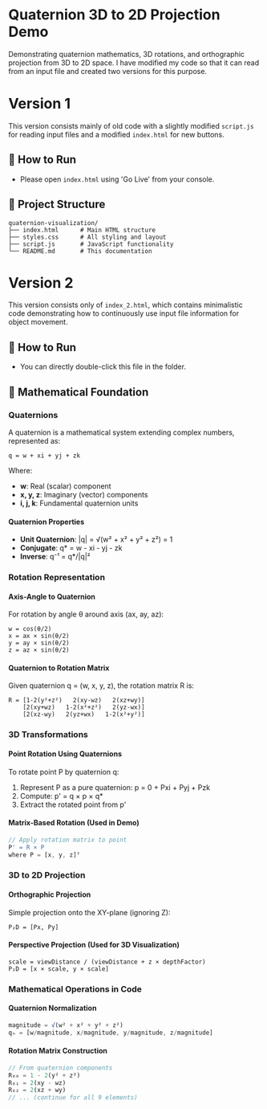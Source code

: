 # Quaternion 3D to 2D Projection Demo

Demonstrating quaternion mathematics, 3D rotations, and orthographic projection from 3D to 2D space. I have modified my code so that it can read from an input file and created two versions for this purpose.

# Version 1

This version consists mainly of old code with a slightly modified `script.js` for reading input files and a modified `index.html` for new buttons.

## 🚀 How to Run

- Please open `index.html` using 'Go Live' from your console.

## 📁 Project Structure

```
quaternion-visualization/
├── index.html      # Main HTML structure
├── styles.css      # All styling and layout
├── script.js       # JavaScript functionality
└── README.md       # This documentation
```

# Version 2

This version consists only of `index_2.html`, which contains minimalistic code demonstrating how to continuously use input file information for object movement.

## 🚀 How to Run

- You can directly double-click this file in the folder.

## 🧮 Mathematical Foundation

### Quaternions

A quaternion is a mathematical system extending complex numbers, represented as:

```
q = w + xi + yj + zk
```

Where:
- **w**: Real (scalar) component
- **x, y, z**: Imaginary (vector) components
- **i, j, k**: Fundamental quaternion units

#### Quaternion Properties

- **Unit Quaternion**: |q| = √(w² + x² + y² + z²) = 1
- **Conjugate**: q* = w - xi - yj - zk
- **Inverse**: q⁻¹ = q*/|q|²

### Rotation Representation

#### Axis-Angle to Quaternion

For rotation by angle θ around axis (ax, ay, az):

```
w = cos(θ/2)
x = ax × sin(θ/2)
y = ay × sin(θ/2)
z = az × sin(θ/2)
```

#### Quaternion to Rotation Matrix

Given quaternion q = (w, x, y, z), the rotation matrix R is:

```
R = [1-2(y²+z²)   2(xy-wz)   2(xz+wy)]
    [2(xy+wz)   1-2(x²+z²)   2(yz-wx)]
    [2(xz-wy)   2(yz+wx)   1-2(x²+y²)]
```

### 3D Transformations

#### Point Rotation Using Quaternions

To rotate point P by quaternion q:
1. Represent P as a pure quaternion: p = 0 + Pxi + Pyj + Pzk
2. Compute: p' = q × p × q*
3. Extract the rotated point from p'

#### Matrix-Based Rotation (Used in Demo)

```javascript
// Apply rotation matrix to point
P' = R × P
where P = [x, y, z]ᵀ
```

### 3D to 2D Projection

#### Orthographic Projection

Simple projection onto the XY-plane (ignoring Z):

```
P₂D = [Px, Py]
```

#### Perspective Projection (Used for 3D Visualization)

```
scale = viewDistance / (viewDistance + z × depthFactor)
P₂D = [x × scale, y × scale]
```

### Mathematical Operations in Code

#### Quaternion Normalization

```javascript
magnitude = √(w² + x² + y² + z²)
qₙ = [w/magnitude, x/magnitude, y/magnitude, z/magnitude]
```

#### Rotation Matrix Construction

```javascript
// From quaternion components
R₀₀ = 1 - 2(y² + z²)
R₀₁ = 2(xy - wz)
R₀₂ = 2(xz + wy)
// ... (continue for all 9 elements)
```
